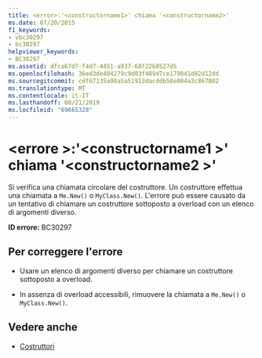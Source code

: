 ```yaml
---
title: <error>:'<constructorname1>' chiama '<constructorname2>'
ms.date: 07/20/2015
f1_keywords:
- vbc30297
- bc30297
helpviewer_keywords:
- BC30297
ms.assetid: dfca67d7-f4d7-4451-a937-68f22b8527d5
ms.openlocfilehash: 36ed3de404279c9d03f489d7ce179841d82d12dd
ms.sourcegitcommit: cdf67135a98a5a51913dacddb58e004a3c867802
ms.translationtype: MT
ms.contentlocale: it-IT
ms.lasthandoff: 08/21/2019
ms.locfileid: "69665328"
---
```

# <a name="error-constructorname1-calls-constructorname2"></a>\<errore >:'\<constructorname1 >' chiama '\<constructorname2 >'
Si verifica una chiamata circolare del costruttore. Un costruttore effettua una chiamata a `Me.New()` o `MyClass.New()`. L'errore può essere causato da un tentativo di chiamare un costruttore sottoposto a overload con un elenco di argomenti diverso.  
  
 **ID errore:** BC30297  
  
## <a name="to-correct-this-error"></a>Per correggere l'errore  
  
- Usare un elenco di argomenti diverso per chiamare un costruttore sottoposto a overload.  
  
- In assenza di overload accessibili, rimuovere la chiamata a `Me.New()` o `MyClass.New()`.  
  
## <a name="see-also"></a>Vedere anche

- [Costruttori](../programming-guide/concepts/object-oriented-programming.md#constructors)
